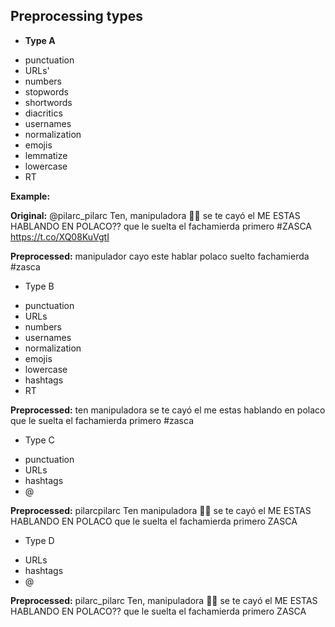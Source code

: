 ## **Preprocessing types** 

- **Type A**

* punctuation
* URLs'
* numbers
* stopwords
* shortwords
* diacritics
* usernames
* normalization
* emojis
* lemmatize
* lowercase
* RT

**Example:** 

**Original:** @pilarc_pilarc Ten, manipuladora 💅💅 se te cayó el  ME ESTAS HABLANDO EN POLACO??  que le suelta el fachamierda primero #ZASCA  https://t.co/XQ08KuVgtI

**Preprocessed:** manipulador cayo este hablar polaco suelto fachamierda #zasca

- Type B

* punctuation
* URLs
* numbers
* usernames
* normalization
* emojis
* lowercase
* hashtags
* RT

**Preprocessed:** ten manipuladora  se te cayó el me estas hablando en polaco que le suelta el fachamierda primero #zasca

- Type C

* punctuation
* URLs
* hashtags
* @

**Preprocessed:** pilarcpilarc Ten manipuladora 💅💅 se te cayó el ME ESTAS HABLANDO EN POLACO que le suelta el fachamierda primero ZASCA

- Type D

* URLs
* hashtags
* @

**Preprocessed:** pilarc_pilarc Ten, manipuladora 💅💅 se te cayó el ME ESTAS HABLANDO EN POLACO?? que le suelta el fachamierda primero ZASCA


